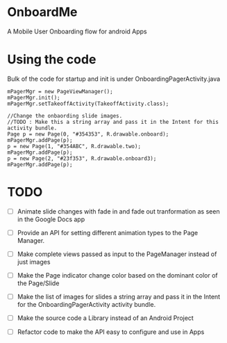 # OnboardMe
A Mobile User Onboarding flow for android Apps

# Using the code

Bulk of the code for startup and init is under OnboardingPagerActivity.java
```
mPagerMgr = new PageViewManager();
mPagerMgr.init();
mPagerMgr.setTakeoffActivity(TakeoffActivity.class);

//Change the onbaording slide images.
//TODO : Make this a string array and pass it in the Intent for this activity bundle.
Page p = new Page(0, "#354353", R.drawable.onboard);
mPagerMgr.addPage(p);
p = new Page(1, "#354ABC", R.drawable.two);
mPagerMgr.addPage(p);
p = new Page(2, "#23f353", R.drawable.onboard3);
mPagerMgr.addPage(p);
```

# TODO

- [ ] Animate slide changes with fade in and fade out tranformation as seen in the Google Docs app
- [ ] Provide an API for setting different animation types to the Page Manager. 
- [ ] Make complete views passed as input to the PageManager instead of just images
- [ ] Make the Page indicator change color based on the dominant color of the Page/Slide
- [ ] Make the list of images for slides a string array and pass it in the Intent for the OnboardingPagerActivity activity bundle.
- [ ] Make the source code a Library instead of an Android Project
- [ ] Refactor code to make the API easy to configure and use in Apps

